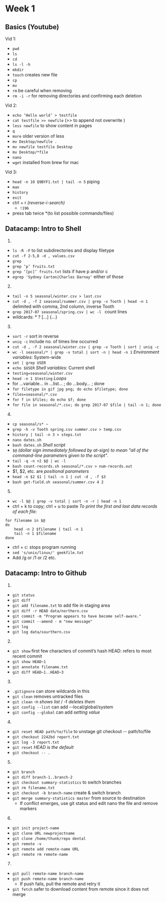 # Week 1

## Basics (Youtube)
Vid 1:
- `pwd`
- `ls`
- `cd`
- `ls -l -h`
- `mkdir`
- `touch` creates new file
- `cp`
- `mv`
- `rm` be careful when removing
- `rm -i -r` for removing directories and confirming each deletion

Vid 2:
- `echo ‘Hello world’ > testfile`
- `cat testfile >> newfile` (>> to append not overwrite )
- `less newfile` to show content in pages
- `q`
- `more` older version of less
- `mv Desktop/newfile .` 
- `mv newfile testfile Desktop`
- `mv Desktop/*file`
- `nano`
- `wget` installed from brew for mac

Vid 3:
- `head -n 10 Q9BYF1.txt | tail -n 5` piping
- `man`
- `history`
- `exit`
- ctrl + r *(reverse-i-search)*
  - `!196`
- press tab twice *(to list possible commands/files)


## Datacamp: Intro to Shell
1.
- `ls -R -F` to list subdirectories and display filetype
- `cut -f 2-5,8 -d , values.csv`
- `grep`
- `grep ‘p’ fruits.txt`
- `grep ‘[pc]’ fruits.txt` lists if have p and/or c
- `egrep 'Sydney Carton|Charles Darnay'` either of those
2.
- `tail -n 5 seasonal/winter.csv > last.csv`
- `cut -d , -f 2 seasonal/summer.csv | grep -v Tooth | head -n 1` delimited with comma, 2nd column, inverse Tooth
- `grep 2017-07 seasonal/spring.csv | wc -l ` count lines
- wildcards: *  ?	[…]	{…}
3.
- `sort -r` sort in reverse
- `uniq -c` include no. of times line occurred
- `cut -d , -f 2 seasonal/winter.csv | grep -v Tooth | sort | uniq -c`
- `wc -l seasonal/* | grep -v total | sort -n | head -n 1`
*Environment variables*: System-wide
- `set | grep USER`
- `echo $USER`
*Shell variables*: Current shell
- `testing=seasonal/winter.csv`
- `head -n 1 $testing`
*Loops*
- for …variable… in …list… ; do …body… ; done
- `for filetype in gif jpg png; do echo $filetype; done`
- `files=seasonal/*.csv`
- `for f in $files; do echo $f; done`
- `for file in seasonal/*.csv; do grep 2017-07 $file | tail -n 1; done`
4.
- `cp seasonal/s* ~`
- `grep -h -v Tooth spring.csv summer.csv > temp.csv`
- `history | tail -n 3 > steps.txt`
- `nano dates.sh`
- `bash dates.sh`
*Shell script*
- `$@` *(dollar sign immediately followed by at-sign) to mean "all of the command-line parameters given to the script".*
- `tail -q -n +2 $@ | wc -l`
- `bash count-records.sh seasonal/*.csv > num-records.out`
- $1, $2, etc. are *positional parameters*
- `head -n $2 $1 | tail -n 1 | cut -d , -f $3`
- `bash get-field.sh seasonal/summer.csv 4 2`
5.
- `wc -l $@ | grep -v total | sort -n -r | head -n 1`
- ctrl + k to copy; ctrl + u to paste
*To print the first and last data records of each file:*
```
for filename in $@
do
    head -n 2 $filename | tail -n 1
    tail -n 1 $filename
done
```
- ctrl + c: stops program running
- `sed 's/unix/linux/' geekfile.txt`
- Add /g or /1 or /2 etc.


## Datacamp: Intro to Github
1.
- `git status`
- `git diff `
- `git add filename.txt` to add file in staging area
- `git diff -r HEAD data/northern.csv`
- `git commit -m "Program appears to have become self-aware."`
- `git commit --amend - m "new message"`
- `git log`
- `git log data/sourthern.csv`
2.
- `git show` first few characters of commit’s hash
HEAD: refers to most recent commit
- `git show HEAD~1`
- `git annotate filename.txt`
- `git diff HEAD~1..HEAD~3`
3.
- `.gitignore` can store wildcards in this
- `git clean` removes untracked files
- `git clean` -n *shows list* / -f *deletes them*
- `git config --list` can add --local/global/system
- `git config --global` can add *setting* *value*
4.
- `git reset HEAD path/to/file` to unstage
git checkout -- path/to/file
- `git checkout 2242bd report.txt`
- `git log -3 report.txt`
- `git reset` *HEAD is the default*
- `git checkout -- .`
5.
- `git branch`
- `git diff branch-1..branch-2`
- `git checkout summary-statistics` to switch branches
- `git rm filename.txt`
- `git checkout -b branch-name` create & switch branch
- `git merge summary-statistics master` from source to destination
  - If conflict emerges, use git status and edit nano the file and remove markers
6.
- `git init project-name`
- `git clone URL newprojectname`
- `git clone /home/thunk/repo dental`
- `git remote -v`
- `git remote add remote-name URL`
- `git remote rm remote-name`
7.
- `git pull remote-name branch-name`
- `git push remote-name branch-name`
  - If push fails, pull the remote and retry it
- `git fetch` safer to download content from remote since it does not merge

